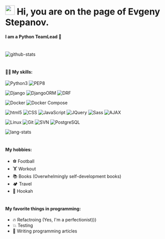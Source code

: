 <h1><img src="https://emojis.slackmojis.com/emojis/images/1531849430/4246/blob-sunglasses.gif?1531849430" width="30"/> Hi, you are on the page of Evgeny Stepanov.</h1>

#### I am a Python TeamLead 🐍
[1]: https://habr.com/ru/company/pvs-studio/blog/584962/ "here"

#
![github-stats](https://github-readme-stats.vercel.app/api?username=OsnovaDT&show_icons=true&count_private=true&theme=dark)

#
#### 👨‍💻 My skills:
<p>
  <img alt="Python3" src="https://img.shields.io/badge/-Python3-blue?style=flat-square&logo=python&logoColor=white" />
  <img alt="PEP8" src="https://img.shields.io/badge/-PEP8-blue?style=flat-square&logo=python&logoColor=white" />
</p>

<p>
  <img alt="Django" src="https://img.shields.io/badge/-Django-074c32?style=flat-square&logo=django&logoColor=white" />
  <img alt="DjangoORM" src="https://img.shields.io/badge/-DjangoORM-074c32?style=flat-square&logo=django&logoColor=white" />
  <img alt="DRF" src="https://img.shields.io/badge/-DRF-074c32?style=flat-square&logo=django&logoColor=white" />
</p>

<p>
  <img alt="Docker" src="https://img.shields.io/badge/-Docker-46a2f1?style=flat-square&logo=docker&logoColor=white" />
  <img alt="Docker Compose" src="https://img.shields.io/badge/-Docker Compose-46a2f1?style=flat-square&logo=docker&logoColor=white" />
</p>

<p>
  <img alt="html5" src="https://img.shields.io/badge/-HTML5-E34F26?style=flat-square&logo=html5&logoColor=white" />
  <img alt="CSS" src="https://img.shields.io/badge/-CSS-2987c5?style=flat-square&logo=css&logoColor=white" />
  <img alt="JavaScript" src="https://img.shields.io/badge/-JavaScript-fae043?style=flat-square&logo=javascript&logoColor=white" />
  <img alt="JQuery" src="https://img.shields.io/badge/-JQuery-0968ac?style=flat-square&logo=jquery&logoColor=white" />
  <img alt="Sass" src="https://img.shields.io/badge/-Sass-CC6699?style=flat-square&logo=sass&logoColor=white" />
  <img alt="AJAX" src="https://img.shields.io/badge/-AJAX-208dc6?style=flat-square&logo=ajax&logoColor=white" />
</p>

<p>
  <img alt="Linux" src="https://img.shields.io/badge/-Linux-000?style=flat-square&logo=linux&logoColor=white" />
  <img alt="Git" src="https://img.shields.io/badge/-Git-F05032?style=flat-square&logo=git&logoColor=white" />
  <img alt="SVN" src="https://img.shields.io/badge/-SVN-7b9cc7?style=flat-square&logo=subversion&logoColor=white" />
  <img alt="PostgreSQL" src="https://img.shields.io/badge/-PostgreSQL-26678e?style=flat-square&logo=postgresql&logoColor=white" />
</p>

![lang-stats](https://github-readme-stats.vercel.app/api/top-langs/?username=OsnovaDT&langs_count=10&layout=compact&hide=html&theme=dark)

#
#### My hobbies:
* ⚽ Football
* 🏋️‍ Workout
* 📚 Books (Overwhelmingly self-development books)
* 🏕 Travel
* 💨 Hookah

#
#### My favorite things in programming:
* 🔥 Refactroing (Yes, I'm a perfectionist)))
* 💥 Testing
* 📝 Writing programming articles
